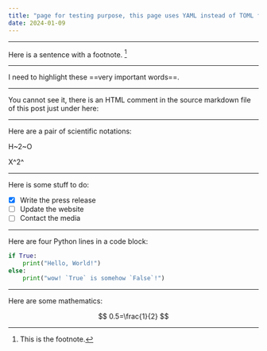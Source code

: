 ```yaml
---
title: "page for testing purpose, this page uses YAML instead of TOML for metadata; here is non-ASCII characters: Ææ Åå Éé Èè Êê Ëë Øø"
date: 2024-01-09
---
```


---

Here is a sentence with a footnote. [^1]

[^1]: This is the footnote.

---

I need to highlight these ==very important words==.

---

You cannot see it, there is an HTML comment in the source markdown file of this post just under here:

<!-- an html comment -->

---

<!-- more -->

Here are a pair of scientific notations:

H~2~O

X^2^

---

Here is some stuff to do:

- [x] Write the press release
- [ ] Update the website
- [ ] Contact the media

---

Here are four Python lines in a code block:

```py
if True:
    print("Hello, World!")
else:
    print("wow! `True` is somehow `False`!")
```

---

Here are some mathematics:

$$
0.5=\frac{1}{2}
$$
